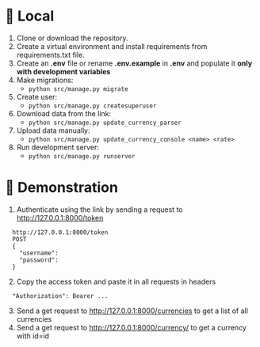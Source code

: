 # 💽 Local

1. Clone or download the repository.
2. Create a virtual environment and install requirements from requirements.txt file.
3. Create an **.env** file or rename **.env.example** in **.env** and populate it **only with development variables**
4. Make migrations:
    * `python src/manage.py migrate`
5. Create user:
    * `python src/manage.py createsuperuser`
6. Download data from the link:
    * `python src/manage.py update_currency_parser`
7. Upload data manually:
    * `python src/manage.py update_currency_console <name> <rate>`
8. Run development server:
    * `python src/manage.py runserver`


# 🌄 Demonstration

1. Authenticate using the link by sending a request to http://127.0.0.1:8000/token
```shell
  http://127.0.0.1:8000/token
  POST
  {
    "username":
    "password":
  }
```
2. Сopy the access token and paste it in all requests in headers
```shell
  "Authorization": Bearer ...
```
3. Send a get request to http://127.0.0.1:8000/currencies to get a list of all currencies
4. Send a get request to http://127.0.0.1:8000/currency/<id> to get a currency with id=id